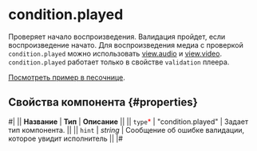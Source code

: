 # condition.played

Проверяет начало воспроизведения. Валидация пройдет, если воспроизведение начато. Для воспроизведения медиа с проверкой `condition.played` можно использовать [view.audio](view.audio.md) и [view.video](view.video.md). `condition.played` работает только в свойстве `validation` плеера.

[Посмотреть пример в песочнице](https://clck.ru/QPS2z).

## Свойства компонента {#properties}

#|
|| **Название** | **Тип** | **Описание** ||
|| `type`<span style="color: red">\*</span> | "condition.played" | Задает тип компонента. ||
|| `hint` | _string_ | Сообщение об ошибке валидации, которое увидит исполнитель ||
|#
